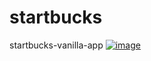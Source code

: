 # startbucks
startbucks-vanilla-app
<a href='https://adorable-cannoli-af909a.netlify.app/' target='_blank'> 
  ![image](https://user-images.githubusercontent.com/81800956/229945957-e5980de9-ab9b-4506-b1e4-12dc93c8b1be.png)
<a>

